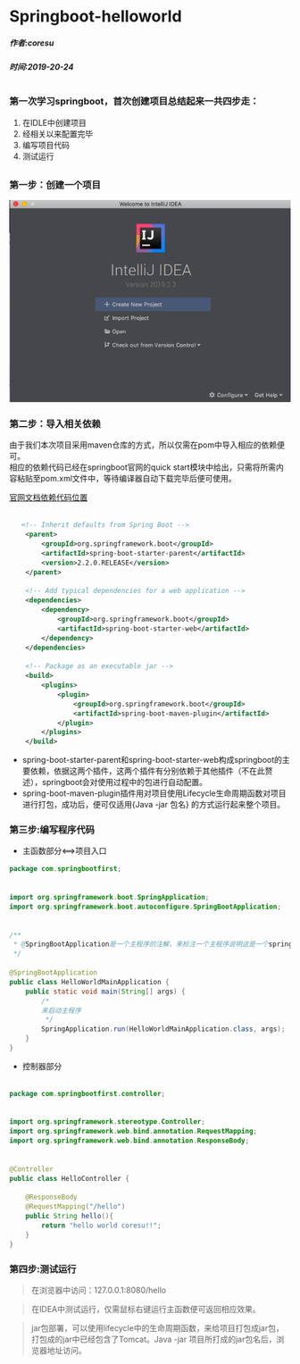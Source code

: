 # Springboot-helloworld
##### 作者:coresu  
##### 时间:2019-20-24    
#



### 第一次学习springboot，首次创建项目总结起来一共四步走：  
1. 在IDLE中创建项目  
2. 经相关以来配置完毕  
3. 编写项目代码  
4. 测试运行  
##


### 第一步：创建一个项目   

![创建项目](./newproject.png)


### 第二步：导入相关依赖  
由于我们本次项目采用maven仓库的方式，所以仅需在pom中导入相应的依赖便可。  
相应的依赖代码已经在springboot官网的quick start模块中给出，只需将所需内容粘贴至pom.xml文件中，等待编译器自动下载完毕后便可使用。

[官网文档依赖代码位置](https://docs.spring.io/spring-boot/docs/current/reference/html/getting-started.html#getting-started)


```xml

   <!-- Inherit defaults from Spring Boot -->
    <parent>
        <groupId>org.springframework.boot</groupId>
        <artifactId>spring-boot-starter-parent</artifactId>
        <version>2.2.0.RELEASE</version>
    </parent>

    <!-- Add typical dependencies for a web application -->
    <dependencies>
        <dependency>
            <groupId>org.springframework.boot</groupId>
            <artifactId>spring-boot-starter-web</artifactId>
        </dependency>
    </dependencies>

    <!-- Package as an executable jar -->
    <build>
        <plugins>
            <plugin>
                <groupId>org.springframework.boot</groupId>
                <artifactId>spring-boot-maven-plugin</artifactId>
            </plugin>
        </plugins>
    </build>

```
* spring-boot-starter-parent和spring-boot-starter-web构成springboot的主要依赖，依据这两个插件，这两个插件有分别依赖于其他插件（不在此赘述），springboot会对使用过程中的包进行自动配置。  
* spring-boot-maven-plugin插件用对项目使用Lifecycle生命周期函数对项目进行打包，成功后，便可仅适用{Java -jar 包名} 的方式运行起来整个项目。



### 第三步:编写程序代码  


- 主函数部分<==>项目入口
```java
package com.springbootfirst;


import org.springframework.boot.SpringApplication;
import org.springframework.boot.autoconfigure.SpringBootApplication;


/**
 * @SpringBootApplication是一个主程序的注解，来标注一个主程序说明这是一个springboot应用
 */

@SpringBootApplication
public class HelloWorldMainApplication {
    public static void main(String[] args) {
        /*
        来启动主程序
         */
        SpringApplication.run(HelloWorldMainApplication.class, args);
    }
}

```


- 控制器部分
```java

package com.springbootfirst.controller;


import org.springframework.stereotype.Controller;
import org.springframework.web.bind.annotation.RequestMapping;
import org.springframework.web.bind.annotation.ResponseBody;


@Controller
public class HelloController {

    @ResponseBody
    @RequestMapping("/hello")
    public String hello(){
        return "hello world coresu!!";
    }
}

```


### 第四步:测试运行
> 在浏览器中访问：127.0.0.1:8080/hello 

> 在IDEA中测试运行，仅需鼠标右键运行主函数便可返回相应效果。  

> jar包部署，可以使用lifecycle中的生命周期函数，来给项目打包成jar包，打包成的jar中已经包含了Tomcat。Java -jar 项目所打成的jar包名后，浏览器地址访问。